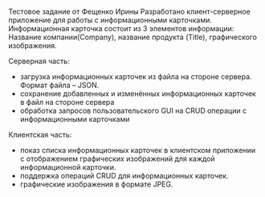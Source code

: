 Тестовое задание от Фещенко Ирины
Разработано клиент-серверное приложение для работы с информационными карточками. Информационная карточка состоит из 3 элементов информации: Название компании(Company), название продукта (Title), графического изображения. 

Серверная часть:
- загрузка информационных карточек из файла на стороне сервера. Формат файла – JSON.
- сохранение добавленных и изменённых информационных карточек в файл на стороне сервера
- обработка запросов пользовательского GUI на CRUD операции с информационными карточками

Клиентская часть:
- показ списка информационных карточек в клиентском приложении с отображением графических изображений для каждой информационной карточки.
- поддержка операций CRUD для информационных карточек.
- графические изображения в формате JPEG.
